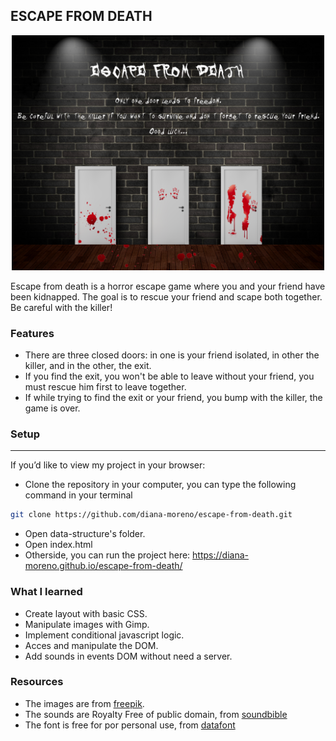 ## ESCAPE FROM DEATH

<p align="center">
  <img src="./img/escape-from-death.png" width="500">
</p>

Escape from death is a horror escape game where you and your friend have been kidnapped. The goal is to rescue your friend and scape both together. Be careful with the killer!

### **Features**

- There are three closed doors: in one is your friend isolated, in other the killer, and in the other, the exit.
- If you find the exit, you won't be able to leave without your friend, you must rescue him first to leave together.
- If while trying to find the exit or your friend, you bump with the killer, the game is over.

### **Setup**
---
If you’d like to view my project in your browser:

- Clone the repository in your computer, you can type the following command in your terminal
```bash
git clone https://github.com/diana-moreno/escape-from-death.git
```
- Open data-structure's folder.
- Open index.html
- Otherside, you can run the project here: https://diana-moreno.github.io/escape-from-death/


### **What I learned**

- Create layout with basic CSS.
- Manipulate images with Gimp.
- Implement conditional javascript logic.
- Acces and manipulate the DOM.
- Add sounds in events DOM without need a server.

### **Resources**

- The images are from [freepik](https://www.freepik.es/).
- The sounds are Royalty Free of public domain, from [soundbible](http://soundbible.com/royalty-free-sounds-1.html)
- The font is free for por personal use, from [datafont](datafont.co)
